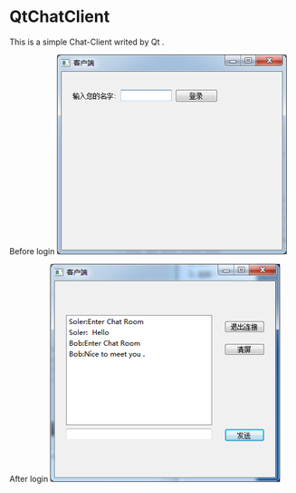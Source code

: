 # QtChatClient



This is a simple Chat-Client writed by Qt .

Before login
![image](https://github.com/Soler-he/QtChatClient/blob/master/beforeLogin.png)

After  login
![image](https://github.com/Soler-he/QtChatClient/blob/master/afterLogin.png)
